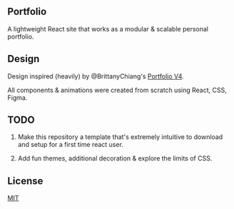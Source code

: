 ## Portfolio

A lightweight React site that works as a modular & scalable personal portfolio.

## Design 

Design inspired (heavily) by @BrittanyChiang's [Portfolio V4](https://github.com/bchiang7/v4).

All components & animations were created from scratch using React, CSS, Figma.

## TODO

1. Make this repository a template that's extremely intuitive to download and setup for a first time react user.

2. Add fun themes, additional decoration & explore the limits of CSS.

## License

[MIT](https://github.com/broliver12/blob/master/LICENSE.text)

